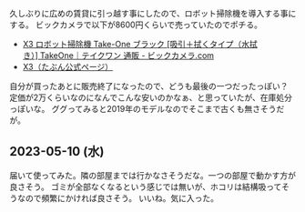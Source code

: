久しぶりに広めの賃貸に引っ越す事にしたので、ロボット掃除機を導入する事にする。
ビックカメラで以下が8600円くらいで売っていたのでポチる。

- [X3 ロボット掃除機 Take-One ブラック [吸引＋拭くタイプ（水拭き）] TakeOne｜テイクワン 通販 - ビックカメラ.com](https://www.biccamera.com/bc/item/7253244/)
- [X3（たぶん公式ページ）](https://take1tech.com/products/x3)

自分が買ったあとに販売終了になったので、どうも最後の一つだったっぽい？
定価が2万くらいなのになんでこんな安いのかなぁ、と思っていたが、在庫処分っぽいな。
ググってみると2019年のモデルなのでそこまで古くも無さそうだが。

## 2023-05-10 (水)

届いて使ってみた。隣の部屋までは行かなさそうだな。一つの部屋で動かす方が良さそう。
ゴミが全部なくなるという感じでは無いが、ホコリは結構吸ってそうなので頻繁にかければ良さそう。
いいね。気に入った。